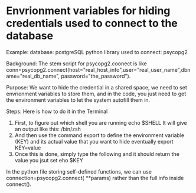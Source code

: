 # Envrionment variables for hiding credentials used to connect to the database
Example:
database: postgreSQL
python library used to connect: psycopg2

Background:
The stem script for psycopg2.coonect is like 
conn=psycopg2.connect(host="real_host_info",user="real_user_name",dbname="real_db_name", password="the_password").

Purpose:
We want to hide the credential in a shared space, we need to set envrionment variables to store them, and in the code, you just need to get the environment variables to let the system autofill them in.

Steps: Here is how to do it in the Terminal
1. First, to figure out which shell you are running 
echo $SHELL
It will give an output like this:
/bin/zsh
2. And then use the command export to define the environment variable (KEY) and its actual value that you want to hide eventually
export KEY=value
3. Once this is done, simply type the following and it should return the value you jsut set
eho $KEY

In the python file storing self-defined functions, we can use connection=psycopg2.connect(
            **params) 
rather than the full info inside connect().